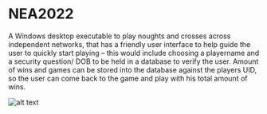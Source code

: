 # NEA2022

A Windows desktop executable to play noughts and crosses across independent networks, that has a friendly user interface to help guide the user to quickly start playing – this would include choosing a playername and a security question/ DOB to be held in a database to verify the user. Amount of wins and games can be stored into the database against the players UID, so the user can come back to the game and play with his total amount of wins.

![alt text](https://i1.sndcdn.com/avatars-000010282502-iygcnd-t500x500.jpg)
